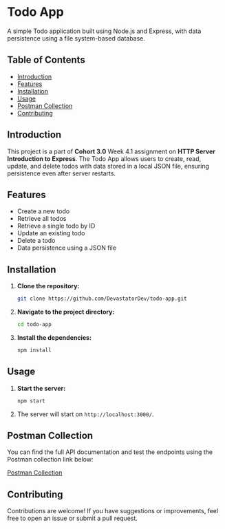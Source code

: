 # Todo App

A simple Todo application built using Node.js and Express, with data persistence using a file system-based database.

## Table of Contents

- [Introduction](#introduction)
- [Features](#features)
- [Installation](#installation)
- [Usage](#usage)
- [Postman Collection](#postman-collection)
- [Contributing](#contributing)

## Introduction

This project is a part of **Cohort 3.0** Week 4.1 assignment on **HTTP Server Introduction to Express**. The Todo App allows users to create, read, update, and delete todos with data stored in a local JSON file, ensuring persistence even after server restarts.

## Features

- Create a new todo
- Retrieve all todos
- Retrieve a single todo by ID
- Update an existing todo
- Delete a todo
- Data persistence using a JSON file

## Installation

1. **Clone the repository:**

   ```bash
   git clone https://github.com/DevastatorDev/todo-app.git
   ```

2. **Navigate to the project directory:**

   ```bash
   cd todo-app
   ```

3. **Install the dependencies:**

   ```bash
   npm install
   ```

## Usage

1. **Start the server:**

   ```bash
   npm start
   ```

2. The server will start on `http://localhost:3000/`.

## Postman Collection

You can find the full API documentation and test the endpoints using the Postman collection link below:

[Postman Collection](https://elements.getpostman.com/redirect?entityId=29977667-119d5097-d9ec-44a9-a42b-7d97e402e57f&entityType=collection)

## Contributing

Contributions are welcome! If you have suggestions or improvements, feel free to open an issue or submit a pull request.
